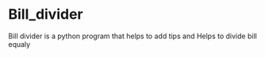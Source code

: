 # Bill_divider
Bill divider is a python program that helps to add tips and Helps to divide bill equaly

